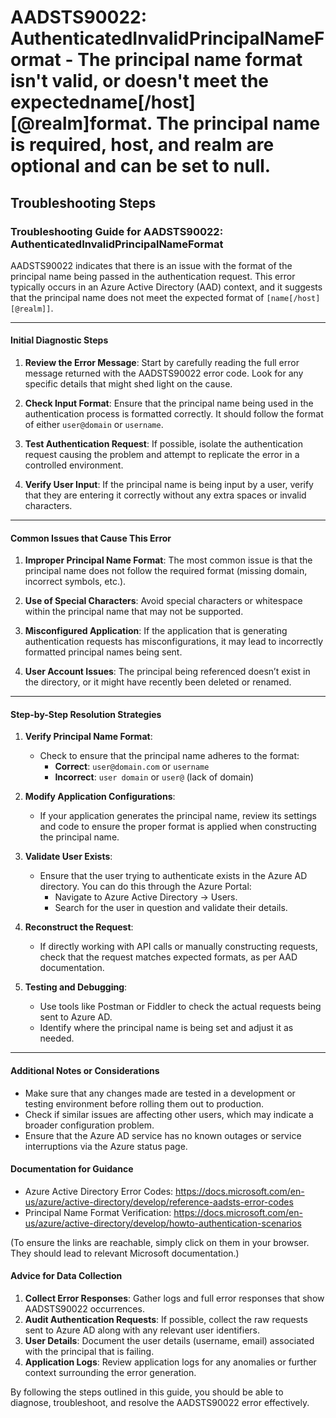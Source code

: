 
# AADSTS90022: AuthenticatedInvalidPrincipalNameFormat - The principal name format isn't valid, or doesn't meet the expectedname[/host][@realm]format. The principal name is required, host, and realm are optional and can be set to null.


## Troubleshooting Steps
### Troubleshooting Guide for AADSTS90022: AuthenticatedInvalidPrincipalNameFormat

AADSTS90022 indicates that there is an issue with the format of the principal name being passed in the authentication request. This error typically occurs in an Azure Active Directory (AAD) context, and it suggests that the principal name does not meet the expected format of `[name[/host][@realm]]`.

---

#### Initial Diagnostic Steps

1. **Review the Error Message**: Start by carefully reading the full error message returned with the AADSTS90022 error code. Look for any specific details that might shed light on the cause.

2. **Check Input Format**: Ensure that the principal name being used in the authentication process is formatted correctly. It should follow the format of either `user@domain` or `username`.

3. **Test Authentication Request**: If possible, isolate the authentication request causing the problem and attempt to replicate the error in a controlled environment.

4. **Verify User Input**: If the principal name is being input by a user, verify that they are entering it correctly without any extra spaces or invalid characters.

---

#### Common Issues that Cause This Error

1. **Improper Principal Name Format**: The most common issue is that the principal name does not follow the required format (missing domain, incorrect symbols, etc.).

2. **Use of Special Characters**: Avoid special characters or whitespace within the principal name that may not be supported.

3. **Misconfigured Application**: If the application that is generating authentication requests has misconfigurations, it may lead to incorrectly formatted principal names being sent.

4. **User Account Issues**: The principal being referenced doesn’t exist in the directory, or it might have recently been deleted or renamed.

---

#### Step-by-Step Resolution Strategies

1. **Verify Principal Name Format**:
   - Check to ensure that the principal name adheres to the format:
     - **Correct**: `user@domain.com` or `username`
     - **Incorrect**: `user domain` or `user@` (lack of domain)

2. **Modify Application Configurations**:
   - If your application generates the principal name, review its settings and code to ensure the proper format is applied when constructing the principal name.

3. **Validate User Exists**:
   - Ensure that the user trying to authenticate exists in the Azure AD directory. You can do this through the Azure Portal:
     - Navigate to Azure Active Directory → Users.
     - Search for the user in question and validate their details.

4. **Reconstruct the Request**:
   - If directly working with API calls or manually constructing requests, check that the request matches expected formats, as per AAD documentation.

5. **Testing and Debugging**:
   - Use tools like Postman or Fiddler to check the actual requests being sent to Azure AD.
   - Identify where the principal name is being set and adjust it as needed.

---

#### Additional Notes or Considerations

- Make sure that any changes made are tested in a development or testing environment before rolling them out to production.
- Check if similar issues are affecting other users, which may indicate a broader configuration problem.
- Ensure that the Azure AD service has no known outages or service interruptions via the Azure status page.

#### Documentation for Guidance

- Azure Active Directory Error Codes: https://docs.microsoft.com/en-us/azure/active-directory/develop/reference-aadsts-error-codes
- Principal Name Format Verification: https://docs.microsoft.com/en-us/azure/active-directory/develop/howto-authentication-scenarios

(To ensure the links are reachable, simply click on them in your browser. They should lead to relevant Microsoft documentation.)

#### Advice for Data Collection

1. **Collect Error Responses**: Gather logs and full error responses that show AADSTS90022 occurrences.
2. **Audit Authentication Requests**: If possible, collect the raw requests sent to Azure AD along with any relevant user identifiers.
3. **User Details**: Document the user details (username, email) associated with the principal that is failing.
4. **Application Logs**: Review application logs for any anomalies or further context surrounding the error generation.

By following the steps outlined in this guide, you should be able to diagnose, troubleshoot, and resolve the AADSTS90022 error effectively.